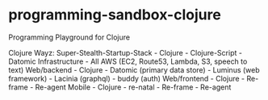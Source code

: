 # programming-sandbox-clojure
Programming Playground for Clojure

Clojure Wayz:
    Super-Stealth-Startup-Stack
        - Clojure
        - Clojure-Script
        - Datomic
    Infrastructure
        - All AWS (EC2, Route53, Lambda, S3, speech to text)
    Web/backend
        - Clojure
        - Datomic (primary data store)
        - Luminus (web framework)
        - Lacinia (graphql)
        - buddy (auth)
    Web/frontend
        - Clojure
        - Re-frame
        - Re-agent
    Mobile
        - Clojure
        - re-natal
        - Re-frame
        - Re-agent